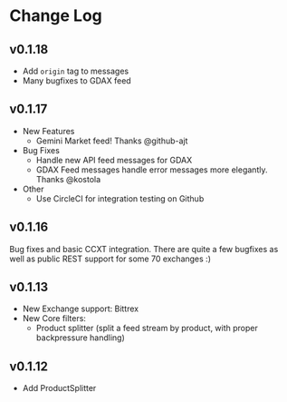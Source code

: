 # Change Log

## v0.1.18

* Add `origin` tag to messages
* Many bugfixes to GDAX feed

## v0.1.17

* New Features
    * Gemini Market feed! Thanks @github-ajt
* Bug Fixes
    * Handle new API feed messages for GDAX
    * GDAX Feed messages handle error messages more elegantly. Thanks @kostola
* Other
    * Use CircleCI for integration testing on Github

## v0.1.16

Bug fixes and basic CCXT integration. There are quite a few bugfixes as well as public REST support for some 70 exchanges :)

## v0.1.13

* New Exchange support: Bittrex
* New Core filters:
    * Product splitter (split a feed stream by product, with proper backpressure handling)

## v0.1.12

* Add ProductSplitter
